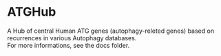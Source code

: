 # ATGHub
A Hub of central Human ATG genes (autophagy-releted genes) based on recurrences in various Autophagy databases.  
For more informations, see the docs folder.
